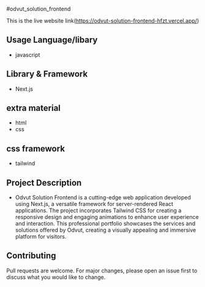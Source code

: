 #odvut_solution_frontend

This is the live website link(https://odvut-solution-frontend-hfzt.vercel.app/)

## Usage Language/libary
- javascript

## Library & Framework
- Next.js



## extra material
- html
- css

## css framework
- tailwind

## Project Description
- Odvut Solution Frontend is a cutting-edge web application developed using Next.js, a versatile framework for server-rendered React applications. The project incorporates Tailwind CSS for creating a responsive design and engaging animations to enhance user experience and interaction. This professional portfolio showcases the services and solutions offered by Odvut, creating a visually appealing and immersive platform for visitors.


## Contributing
Pull requests are welcome. For major changes, please open an issue first to discuss what you would like to change.
